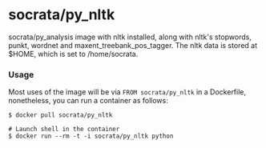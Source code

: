 socrata/py_nltk
===============

socrata/py_analysis image with nltk installed, along with nltk's stopwords, punkt, wordnet and maxent_treebank_pos_tagger.
The nltk data is stored at $HOME, which is set to /home/socrata.

### Usage

Most uses of the image will be via `FROM socrata/py_nltk` in a Dockerfile, nonetheless, you can run a container as follows:

    $ docker pull socrata/py_nltk

    # Launch shell in the container
    $ docker run --rm -t -i socrata/py_nltk python
